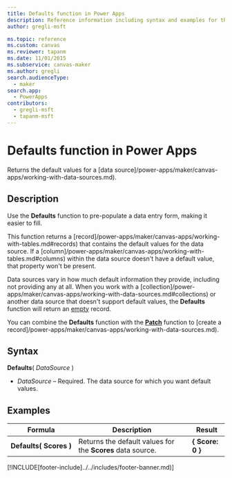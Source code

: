 ```yaml
---
title: Defaults function in Power Apps
description: Reference information including syntax and examples for the Defaults function in Power Apps.
author: gregli-msft

ms.topic: reference
ms.custom: canvas
ms.reviewer: tapanm
ms.date: 11/01/2015
ms.subservice: canvas-maker
ms.author: gregli
search.audienceType: 
  - maker
search.app: 
  - PowerApps
contributors:
  - gregli-msft
  - tapanm-msft
---
```

# Defaults function in Power Apps
Returns the default values for a [data source]/power-apps/maker/canvas-apps/working-with-data-sources.md).  

## Description
Use the **Defaults** function to pre-populate a data entry form, making it easier to fill.

This function returns a [record]/power-apps/maker/canvas-apps/working-with-tables.md#records) that contains the default values for the data source.  If a [column]/power-apps/maker/canvas-apps/working-with-tables.md#columns) within the data source doesn't have a default value, that property won't be present.

Data sources vary in how much default information they provide, including not providing any at all.  When you work with a [collection]/power-apps/maker/canvas-apps/working-with-data-sources.md#collections) or another data source that doesn't support default values, the **Defaults** function will return an [empty](function-isblank-isempty.md) record.

You can combine the **Defaults** function with the **[Patch](function-patch.md)** function to [create a record]/power-apps/maker/canvas-apps/working-with-data-sources.md).

## Syntax
**Defaults**( *DataSource* )

* *DataSource* – Required. The data source for which you want default values.

## Examples

| Formula | Description | Result |
| --- | --- | --- |
| **Defaults(&nbsp;Scores&nbsp;)** |Returns the default values for the **Scores** data source. |**{ Score: 0 }** |



[!INCLUDE[footer-include]../../includes/footer-banner.md)]